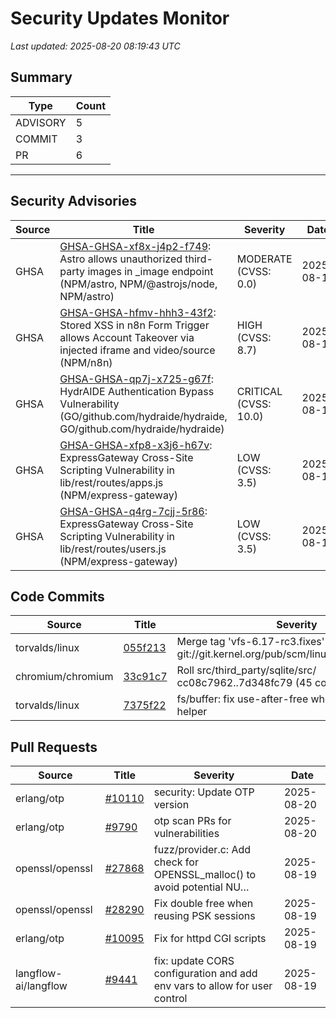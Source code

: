 # Security Updates Monitor

*Last updated: 2025-08-20 08:19:43 UTC*

## Summary
| Type | Count |
|------|-------|
| ADVISORY | 5 |
| COMMIT | 3 |
| PR | 6 |

---

## Security Advisories

| Source | Title | Severity | Date |
|--------|-------|----------|------|
| GHSA | [GHSA-GHSA-xf8x-j4p2-f749](https://github.com/advisories/GHSA-xf8x-j4p2-f749): Astro allows unauthorized third-party images in _image endpoint (NPM/astro, NPM/@astrojs/node, NPM/astro) | MODERATE (CVSS: 0.0) | 2025-08-19 |
| GHSA | [GHSA-GHSA-hfmv-hhh3-43f2](https://github.com/advisories/GHSA-hfmv-hhh3-43f2): Stored XSS in n8n Form Trigger allows Account Takeover via injected iframe and video/source (NPM/n8n) | HIGH (CVSS: 8.7) | 2025-08-19 |
| GHSA | [GHSA-GHSA-qp7j-x725-g67f](https://github.com/advisories/GHSA-qp7j-x725-g67f): HydrAIDE Authentication Bypass Vulnerability (GO/github.com/hydraide/hydraide, GO/github.com/hydraide/hydraide) | CRITICAL (CVSS: 10.0) | 2025-08-19 |
| GHSA | [GHSA-GHSA-xfp8-x3j6-h67v](https://github.com/advisories/GHSA-xfp8-x3j6-h67v): ExpressGateway Cross-Site Scripting Vulnerability in lib/rest/routes/apps.js (NPM/express-gateway) | LOW (CVSS: 3.5) | 2025-08-18 |
| GHSA | [GHSA-GHSA-q4rg-7cjj-5r86](https://github.com/advisories/GHSA-q4rg-7cjj-5r86): ExpressGateway Cross-Site Scripting Vulnerability in lib/rest/routes/users.js (NPM/express-gateway) | LOW (CVSS: 3.5) | 2025-08-18 |

## Code Commits

| Source | Title | Severity | Date |
|--------|-------|----------|------|
| torvalds/linux | [055f213](https://github.com/torvalds/linux/commit/055f213075fbfa8e950bed8f2c50d01ac71bbf37) | Merge tag 'vfs-6.17-rc3.fixes' of git://git.kernel.org/pub/scm/linux/kernel/git/vfs/vfs | 2025-08-19 |
| chromium/chromium | [33c91c7](https://github.com/chromium/chromium/commit/33c91c7255da81d81a8df067cb9d1ede7bf12a82) | Roll src/third_party/sqlite/src/ cc08c7962..7d348fc79 (45 commits) | 2025-08-19 |
| torvalds/linux | [7375f22](https://github.com/torvalds/linux/commit/7375f22495e7cd1c5b3b5af9dcc4f6dffe34ce49) | fs/buffer: fix use-after-free when call bh_read() helper | 2025-08-11 |

## Pull Requests

| Source | Title | Severity | Date |
|--------|-------|----------|------|
| erlang/otp | [#10110](https://github.com/erlang/otp/pull/10110) | security: Update OTP version | 2025-08-20 |
| erlang/otp | [#9790](https://github.com/erlang/otp/pull/9790) | otp scan PRs for vulnerabilities | 2025-08-20 |
| openssl/openssl | [#27868](https://github.com/openssl/openssl/pull/27868) | fuzz/provider.c: Add check for OPENSSL_malloc() to avoid potential NU… | 2025-08-19 |
| openssl/openssl | [#28290](https://github.com/openssl/openssl/pull/28290) | Fix double free when reusing PSK sessions | 2025-08-19 |
| erlang/otp | [#10095](https://github.com/erlang/otp/pull/10095) | Fix for httpd CGI scripts | 2025-08-19 |
| langflow-ai/langflow | [#9441](https://github.com/langflow-ai/langflow/pull/9441) | fix: update CORS configuration and add env vars to allow for user control | 2025-08-19 |

